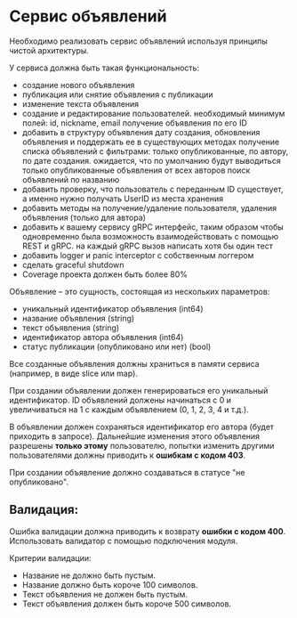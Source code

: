 # Сервис объявлений
Необходимо реализовать сервис объявлений используя принципы чистой архитектуры.

У сервиса должна быть такая функциональность:
- создание нового объявления
- публикация или снятие объявления с публикации
- изменение текста объявления
- создание и редактирование пользователей. необходимый минимум полей: id, nickname, email
получение объявления по его ID
- добавить в структуру объявления дату создания, обновления объявления и поддержать ее в существующих методах
получение списка объявлений с фильтрами: только опубликованные, по автору, по дате создания. ожидается, что по умолчанию будут выводиться только опубликованные объявления от всех авторов
поиск объявлений по названию
- добавить проверку, что пользователь с переданным ID существует, а именно нужно получать UserID из места хранения
- добавить методы на получение/удаление пользователя, удаления объявления (только для автора)
- добавить к вашему сервису gRPC интерфейс, таким образом чтобы одновременно была возможность взаимодействовать с помощью REST и gRPC.
на каждый gRPC вызов написать хотя бы один тест
- добавить logger и panic interceptor с собственным логгером
- сделать graceful shutdown
- Coverage проекта должен быть более 80%


Объявление – это сущность, состоящая из нескольких параметров:
- уникальный идентификатор объявления (int64)
- название объявления (string)
- текст объявления (string)
- идентификатор автора объявления (int64)
- статус публикации (опубликовано или нет) (bool)

Все созданные объявления должны храниться в памяти сервиса (например, в виде slice или map).

При создании объявлении должен генерироваться его уникальный идентификатор. ID объявлений должены начинаться с 0 и
увеличиваться на 1 с каждым объявлением (0, 1, 2, 3, 4 и т.д.).

В объявлении должен сохраняться идентификатор его автора (будет приходить в запросе).
Дальнейшие изменения этого объявления разрешены **только этому** пользователю,
попытки изменить другими пользователями должны приводить к **ошибкам с кодом 403**.

При создании объявление должно создаваться в статусе "не опубликовано".

## Валидация:
Ошибка валидации должна приводить к возврату **ошибки с кодом 400**. Использовать валидатор с помощью подключения модуля.

Критерии валидации:
- Название не должно быть пустым.
- Название должно быть короче 100 символов.
- Текст объявления не должен быть пустым.
- Текст объявления должен быть короче 500 символов.
